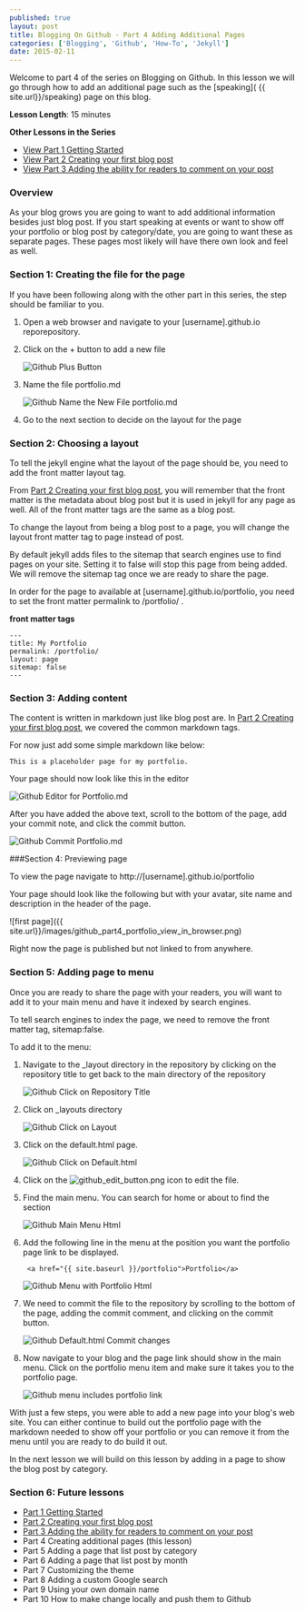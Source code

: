 ```yaml
---
published: true
layout: post 
title: Blogging On Github - Part 4 Adding Additional Pages 
categories: ['Blogging', 'Github', 'How-To', 'Jekyll']
date: 2015-02-11  
---
```


Welcome to part 4 of the series on Blogging on  Github.  In this lesson we will go through how to add an additional page such as the [speaking]( {{ site.url}}/speaking) page on this blog.
 
**Lesson Length**: 15 minutes
 
**Other Lessons in the Series**

* [View Part 1 Getting Started]({{site.url}}/blogging-on-github-part-1/)
* [View Part 2 Creating your first blog post]({{site.url}}/blogging-on-github-part-2-your-first-post/)
* [View Part 3 Adding the ability for readers to comment on your post]({{site.url}}/blogging-on-github-part-3-adding-comments/)

### Overview 

As your blog grows you are going to want to add additional information besides  just blog post.  If you start speaking at events or want to show off your portfolio or blog post by category/date, you are going to want these as separate pages.  These pages most likely will have there own look and feel as well.

### Section 1: Creating the file for the page 

If you have been following along with the other part in this series,  the step should be familiar to you.  

1. Open a web browser and navigate to your [username].github.io reporepository.

2. Click on the + button to add a new file

    ![Github Plus Button]({{site.url}}/images/github_add_button.png)

3.  Name the file portfolio.md

    ![Github Name the New File portfolio.md]({{site.url}}/images/github_name_file_portfolio.png)

4.  Go to the next section to decide on the layout for the page

### Section 2: Choosing a layout 

To tell the jekyll engine what the layout of the page should be, you need to add the front matter layout tag. 

From  [ Part 2 Creating your first blog post](http://digitaldrummerj.me/blogging-on-github-part-2-your-first-post/), you will remember that the front matter is the metadata about blog post but it is used in jekyll  for any page as well.  All of the front matter tags are the same as a blog post.

To change the layout from being a blog post to a page, you will change the layout front matter tag to page instead of post.

By default jekyll  adds files to the sitemap that search engines use to find pages on your site.  Setting  it to false will stop this page from being added.  We will remove the sitemap tag once we  are ready to share the page.

In order for the page to available at [username].github.io/portfolio, you need to set the front matter permalink to /portfolio/ .

**front  matter tags**

	---
	title: My Portfolio
	permalink: /portfolio/
	layout: page
	sitemap: false 
	---
	
### Section 3: Adding content 

The content is written in markdown just like blog post are.   In  [ Part 2 Creating your first blog post](http://digitaldrummerj.me/blogging-on-github-part-2-your-first-post/), we covered the common markdown tags.

For now just add some simple markdown like below:

	This is a placeholder page for my portfolio.


Your page should now look like this in the editor

![Github Editor for Portfolio.md]({{site.url}}/images/github_part4_portfolio_page_markdown.png)

After you have added the above text, scroll to the bottom of the page, add your commit note, and    click the commit button.

![Github Commit Portfolio.md]({{site.url}}/images/github_part4_portfolio_page_commit_change.png)

###Section 4: Previewing page 

To  view the page navigate to http://[username].github.io/portfolio

Your page should look like the following but with your avatar, site name and description in the header of the page.

![first page]({{ site.url}}/images/github_part4_portfolio_view_in_browser.png)

Right now the page is published but not linked to from anywhere.

### Section 5: Adding page to menu 

Once  you are ready to share the page with your readers, you will want to add it to your main menu and have it indexed by search engines.

To tell search engines to index the page, we need to remove the front matter tag, sitemap:false.

To add it to the menu:

1. Navigate to the _layout directory in the repository by clicking on the repository title to get back to the main directory of the repository

    ![Github Click on Repository Title]({{site.url}}/images/github_part4_navigate_to_top.png)

2. Click on _layouts directory

    ![Github Click on Layout]({{site.url}}/images/github_part4_click_layout.png)

3. Click on the default.html page.

    ![Github Click on Default.html]({{site.url}}/images/github_part4_click_default.png)

4. Click on the ![github_edit_button.png]({{site.url}}/images/github_edit_button.png) icon to edit the file.

5. Find the main menu.  You can search for home or about to find the section

    ![Github Main Menu Html]({{site.url}}/images/github_part4_menu_html.png)

6. Add the following line in the menu at the position you want the portfolio page link to be displayed.

        <a href="{{ site.baseurl }}/portfolio">Portfolio</a>

    ![Github Menu with Portfolio Html]({{site.url}}/images/github_part4_menu_with_portfolio.png)

7. We need to commit the file to the repository by scrolling to the bottom of the page, adding the commit comment, and clicking on the commit button.

    ![Github Default.html Commit changes]({{site.url}}/images/github_part4_default_commit_changes.png)

8. Now navigate to your blog and the page link should show in the main menu.  Click on the portfolio menu item and make sure it takes you to the portfolio page.

    ![Github menu includes portfolio link]({{site.url}}/images/github_part4_menu_with_portfolio_in_browser.png)

With just a few steps, you were able to add a new page into your blog's web site.  You can either continue to build out the portfolio page with the markdown needed to show off your portfolio or you can remove it from the menu until you are ready to do build it out.

In the next lesson we will build on this lesson by adding in a page to show the blog post by category.

### Section 6:  Future lessons

* [Part 1 Getting Started]({{site.url}}/blogging-on-github-part-1/)
* [Part 2 Creating your first blog post]({{site.url}}/blogging-on-github-part-2-your-first-post/)
* [Part 3 Adding the ability for readers to comment on your post]({{site.url}}/blogging-on-github-part-3-adding-comments/)
* Part 4 Creating additional pages (this lesson)
* Part 5 Adding a page that list post by category
* Part 6 Adding a page that list post by month
* Part 7 Customizing the theme
* Part 8 Adding a custom Google search
* Part 9 Using your own domain name
* Part 10 How to make change locally and push them to Github